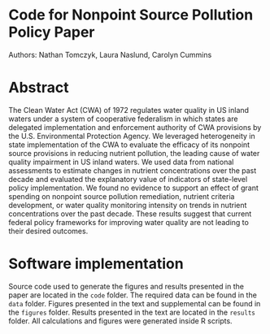# Code for Nonpoint Source Pollution Policy Paper
Authors: Nathan Tomczyk, Laura Naslund, Carolyn Cummins

# Abstract
The Clean Water Act (CWA) of 1972 regulates water quality in US inland waters under a system of cooperative federalism in which states are delegated implementation and enforcement authority of CWA provisions by the U.S. Environmental Protection Agency. We leveraged heterogeneity in state implementation of the CWA to evaluate the efficacy of its nonpoint source provisions in reducing nutrient pollution, the leading cause of water quality impairment in US inland waters. We used data from national assessments to estimate changes in nutrient concentrations over the past decade and evaluated the explanatory value of indicators of state-level policy implementation. We found no evidence to support an effect of grant spending on nonpoint source pollution remediation, nutrient criteria development, or water quality monitoring intensity on trends in nutrient concentrations over the past decade. These results suggest that current federal policy frameworks for improving water quality are not leading to their desired outcomes. 

# Software implementation
Source code used to generate the figures and results presented in the paper are located in the `code` folder. The required data can be found in the `data` folder. Figures presented in the text and supplemental can be found in the `figures` folder. Results presented in the text are located in the `results` folder. All calculations and figures were generated inside R scripts.

